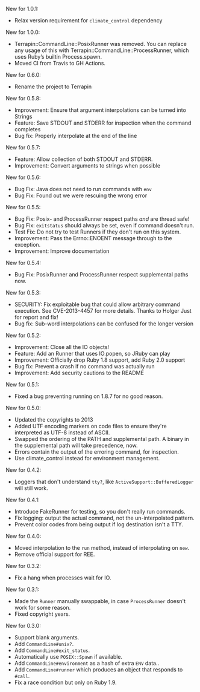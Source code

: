 New for 1.0.1:

* Relax version requirement for `climate_control` dependency

New for 1.0.0:

* Terrapin::CommandLine::PosixRunner was removed. You can replace any usage of this with Terrapin::CommandLine::ProcessRunner, which uses Ruby’s builtin Process.spawn.
* Moved CI from Travis to GH Actions.

New for 0.6.0:

* Rename the project to Terrapin

New for 0.5.8:

* Improvement: Ensure that argument interpolations can be turned into Strings
* Feature: Save STDOUT and STDERR for inspection when the command completes
* Bug fix: Properly interpolate at the end of the line

New for 0.5.7:

* Feature: Allow collection of both STDOUT and STDERR.
* Improvement: Convert arguments to strings when possible

New for 0.5.6:

* Bug Fix: Java does not need to run commands with `env`
* Bug Fix: Found out we were rescuing the wrong error

New for 0.5.5:

* Bug Fix: Posix- and ProcessRunner respect paths *and* are thread safe!
* Bug Fix: `exitstatus` should always be set, even if command doesn't run.
* Test Fix: Do not try to test Runners if they don't run on this system.
* Improvement: Pass the Errno::ENOENT message through to the exception.
* Improvement: Improve documentation

New for 0.5.4:

* Bug Fix: PosixRunner and ProcessRunner respect supplemental paths now.

New for 0.5.3:

* SECURITY: Fix exploitable bug that could allow arbitrary command execution.
  See CVE-2013-4457 for more details. Thanks to Holger Just for report and fix!
* Bug fix: Sub-word interpolations can be confused for the longer version

New for 0.5.2:

* Improvement: Close all the IO objects!
* Feature: Add an Runner that uses IO.popen, so JRuby can play
* Improvement: Officially drop Ruby 1.8 support, add Ruby 2.0 support
* Bug fix: Prevent a crash if no command was actually run
* Improvement: Add security cautions to the README

New for 0.5.1:

* Fixed a bug preventing running on 1.8.7 for no good reason.

New for 0.5.0:

* Updated the copyrights to 2013
* Added UTF encoding markers on code files to ensure they're interpreted as
  UTF-8 instead of ASCII.
* Swapped the ordering of the PATH and supplemental path. A binary in the
  supplemental path will take precedence, now.
* Errors contain the output of the erroring command, for inspection.
* Use climate_control instead for environment management.

New for 0.4.2:

* Loggers that don't understand `tty?`, like `ActiveSupport::BufferedLogger`
  will still work.

New for 0.4.1:

* Introduce FakeRunner for testing, so you don't really run commands.
* Fix logging: output the actual command, not the un-interpolated pattern.
* Prevent color codes from being output if log destination isn't a TTY.

New for 0.4.0:

* Moved interpolation to the `run` method, instead of interpolating on `new`.
* Remove official support for REE.

New for 0.3.2:

* Fix a hang when processes wait for IO.

New for 0.3.1:

* Made the `Runner` manually swappable, in case `ProcessRunner` doesn't work
  for some reason.
* Fixed copyright years.

New for 0.3.0:

* Support blank arguments.
* Add `CommandLine#unix?`.
* Add `CommandLine#exit_status`.
* Automatically use `POSIX::Spawn` if available.
* Add `CommandLine#environment` as a hash of extra `ENV` data..
* Add `CommandLine#runner` which produces an object that responds to `#call`.
* Fix a race condition but only on Ruby 1.9.
